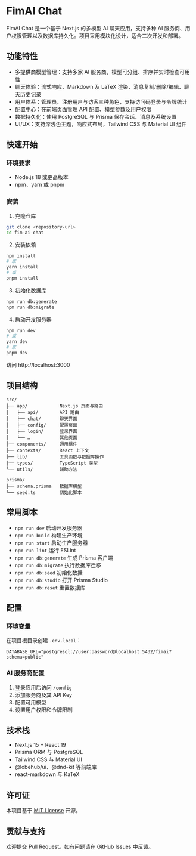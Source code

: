 # FimAI Chat

FimAI Chat 是一个基于 Next.js 的多模型 AI 聊天应用，支持多种 AI 服务商、用户权限管理以及数据库持久化。项目采用模块化设计，适合二次开发和部署。

## 功能特性
- 多提供商模型管理：支持多家 AI 服务商，模型可分组、排序并实时检查可用性
- 聊天体验：流式响应、Markdown 及 LaTeX 渲染、消息复制/删除/编辑、聊天历史记录
- 用户体系：管理员、注册用户与访客三种角色，支持访问码登录与令牌统计
- 配置中心：在前端页面管理 API 配置、模型参数及用户权限
- 数据持久化：使用 PostgreSQL 与 Prisma 保存会话、消息及系统设置
- UI/UX：支持深浅色主题，响应式布局，Tailwind CSS 与 Material UI 组件

## 快速开始
### 环境要求
- Node.js 18 或更高版本
- npm、yarn 或 pnpm

### 安装
1. 克隆仓库
```bash
git clone <repository-url>
cd fim-ai-chat
```

2. 安装依赖
```bash
npm install
# 或
yarn install
# 或
pnpm install
```

3. 初始化数据库
```bash
npm run db:generate
npm run db:migrate
```

4. 启动开发服务器
```bash
npm run dev
# 或
yarn dev
# 或
pnpm dev
```

访问 http://localhost:3000

## 项目结构
```
src/
├── app/            Next.js 页面与路由
│   ├── api/        API 路由
│   ├── chat/       聊天界面
│   ├── config/     配置页面
│   ├── login/      登录界面
│   └── …           其他页面
├── components/     通用组件
├── contexts/       React 上下文
├── lib/            工具函数与数据库操作
├── types/          TypeScript 类型
└── utils/          辅助方法

prisma/
├── schema.prisma   数据库模型
└── seed.ts         初始化脚本
```

## 常用脚本
- `npm run dev` 启动开发服务器
- `npm run build` 构建生产环境
- `npm run start` 启动生产服务器
- `npm run lint` 运行 ESLint
- `npm run db:generate` 生成 Prisma 客户端
- `npm run db:migrate` 执行数据库迁移
- `npm run db:seed` 初始化数据
- `npm run db:studio` 打开 Prisma Studio
- `npm run db:reset` 重置数据库

## 配置
### 环境变量
在项目根目录创建 `.env.local`：

```env
DATABASE_URL="postgresql://user:password@localhost:5432/fimai?schema=public"
```

### AI 服务商配置
1. 登录应用后访问 `/config`
2. 添加服务商及其 API Key
3. 配置可用模型
4. 设置用户权限和令牌限制

## 技术栈
- Next.js 15 + React 19
- Prisma ORM 与 PostgreSQL
- Tailwind CSS 与 Material UI
- @lobehub/ui、@dnd-kit 等前端库
- react-markdown 与 KaTeX

## 许可证
本项目基于 [MIT License](LICENSE) 开源。

## 贡献与支持
欢迎提交 Pull Request。如有问题请在 GitHub Issues 中反馈。

